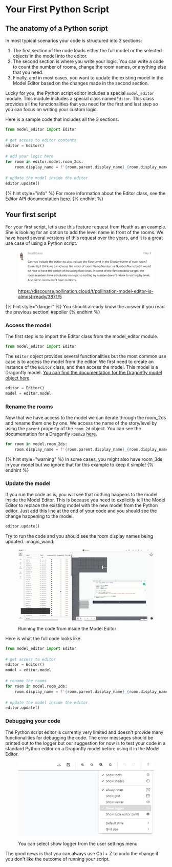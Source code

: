# Your First Python Script

## The anatomy of a Python script

In most typical scenarios your code is structured into 3 sections:

1. The first section of the code loads either the full model or the selected objects in the model into the editor.
2. The second section is where you write your logic. You can write a code to count the number of rooms, change the room names, or anything else that you need.
3. Finally, and in most cases, you want to update the existing model in the Model Editor based on the changes made in the second section.

Lucky for you, the Python script editor includes a special `model_editor` module. This module includes a special class named`Editor`. This class provides all the functionalities that you need for the first and last step so you can focus on writing your custom logic.

Here is a sample code that includes all the 3 sections.

```python
from model_editor import Editor

# get access to editor contents
editor = Editor()

# add your logic here
for room in editor.model.room_2ds:
    room.display_name = f'{room.parent.display_name}_{room.display_name}'
    
# update the model inside the editor
editor.update()
```

{% hint style="info" %}
For more information about the Editor class, see the Editor API documentation [here](editor-class-api-documentation.md).
{% endhint %}

## Your first script

For your first script, let's use this feature request from Heath as an example. She is looking for an option to add the level name in front of the rooms. We have heard several versions of this request over the years, and it is a great use case of using a Python script.

<figure><img src="../../.gitbook/assets/image (3) (1).png" alt=""><figcaption><p><a href="https://discourse.pollination.cloud/t/pollination-model-editor-is-almost-ready/3871/5?u=mostapha">https://discourse.pollination.cloud/t/pollination-model-editor-is-almost-ready/3871/5</a></p></figcaption></figure>

{% hint style="danger" %}
You should already know the answer if you read the previous section! #spoiler
{% endhint %}

### Access the model

The first step is to import the Editor class from the model\_editor module.

```python
from model_editor import Editor
```

The `Editor` object provides several functionalities but the most common use case is to access the model from the editor. We first need to create an instance of the `Editor` class, and then access the model. This model is a Dragonfly model. [You can find the documentation for the Dragonfly model object here](https://www.ladybug.tools/dragonfly-core/docs/dragonfly.model.html#dragonfly.model.Model).

```python
editor = Editor()
model = editor.model
```

### Rename the rooms

Now that we have access to the model we can iterate through the room\_2ds and rename them one by one. We access the name of the story/level by using the `parent` property of the `room_2d` object. You can see the documentation for a Dragonfly `Room2D` [here](https://www.ladybug.tools/dragonfly-core/docs/dragonfly.room2d.html#module-dragonfly.room2d).

```python
for room in model.room_2ds:
    room.display_name = f'{room.parent.display_name}_{room.display_name}'
```

{% hint style="warning" %}
In some cases, you might also have room\_3ds in your model but we ignore that for this example to keep it simple!
{% endhint %}

### Update the model

If you run the code as is, you will see that nothing happens to the model inside the Model Editor. This is because you need to explicitly tell the Model Editor to replace the existing model with the new model from the Python editor. Just add this line at the end of your code and you should see the change happening to the model.

```python
editor.update()
```

Try to run the code and you should see the room display names being updated. :magic\_wand:

<figure><img src="../../.gitbook/assets/your-first-script.gif" alt=""><figcaption><p>Running the code from inside the Model Editor</p></figcaption></figure>

Here is what the full code looks like.

```python
from model_editor import Editor

# get access to editor
editor = Editor()
model = editor.model

# rename the rooms
for room in model.room_2ds:
    room.display_name = f'{room.parent.display_name}_{room.display_name}'
    
# update the model inside the editor
editor.update()
```

### Debugging your code

The Python script editor is currently very limited and doesn't provide many functionalities for debugging the code. The error messages should be printed out to the logger but our suggestion for now is to test your code in a standard Python editor on a Dragonfly model before using it in the Model Editor.

<figure><img src="../../.gitbook/assets/image (4) (1).png" alt=""><figcaption><p>You can select show logger from the user settings menu</p></figcaption></figure>

The good news is that you can always use Ctrl + Z to undo the change if you don't like the outcome of running your script.
